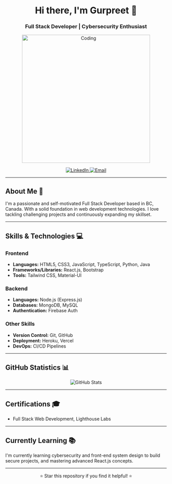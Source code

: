 <!-- Header -->
<h1 align="center">Hi there, I'm Gurpreet 👋</h1>
<h3 align="center">Full Stack Developer | Cybersecurity Enthusiast</h3>

<!-- Animated Coding GIF -->
<p align="center">
  <img src="https://cdn.dribbble.com/users/1162077/screenshots/3848914/programmer.gif" alt="Coding" width="400">
</p>

<!-- Social Media & Contact Links -->
<p align="center">
  <a href="https://www.linkedin.com/in/singhalgo/" target="_blank">
    <img src="https://img.shields.io/badge/-LinkedIn-blue?style=for-the-badge&logo=Linkedin&logoColor=white" alt="LinkedIn">
  </a>
  <a href="mailto:singhalgo418@gmail.com">
    <img src="https://img.shields.io/badge/-Email-red?style=for-the-badge&logo=Gmail&logoColor=white" alt="Email">
  </a>
</p>

---

<!-- About Me Section -->
## About Me 🚀

I'm a passionate and self-motivated Full Stack Developer based in BC, Canada. With a solid foundation in web development technologies. I love tackling challenging projects and continuously expanding my skillset.

---

<!-- Skills & Technologies Section -->
## Skills & Technologies 💻

### Frontend
- **Languages:** HTML5, CSS3, JavaScript, TypeScript, Python, Java
- **Frameworks/Libraries:** React.js, Bootstrap
- **Tools:** Tailwind CSS, Material-UI

### Backend
- **Languages:** Node.js (Express.js)
- **Databases:** MongoDB, MySQL
- **Authentication:** Firebase Auth

### Other Skills
- **Version Control:** Git, GitHub
- **Deployment:** Heroku, Vercel
- **DevOps:** CI/CD Pipelines

---

<!-- GitHub Statistics Section -->
## GitHub Statistics 📊

<p align="center">
  <img src="https://github-readme-stats.vercel.app/api/top-langs?username=SinghALGO&show_icons=true&theme=tokyonight&locale=en&layout=compact" alt="GitHub Stats" />
</p>

---

<!-- Certifications Section -->
## Certifications 🎓

- Full Stack Web Development, Lighthouse Labs

---

<!-- Currently Learning Section -->
## Currently Learning 📚

I'm currently learning cybersecurity and front-end system design to build secure projects, and mastering advanced React.js concepts.

---





<p align="center">⭐️ Star this repository if you find it helpful! ⭐️</p>

